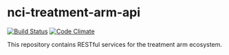 nci-treatment-arm-api
=======================
[![Build Status](https://travis-ci.org/CBIIT/nci-treatment-arm-api.svg?branch=master)](https://travis-ci.org/CBIIT/nci-treatment-arm-api)
[![Code Climate](https://codeclimate.com/github/CBIIT/nci-treatment-arm-api/badges/gpa.svg)](https://codeclimate.com/github/CBIIT/nci-treatment-arm-api)

This repository contains RESTful services for the treatment arm ecosystem.